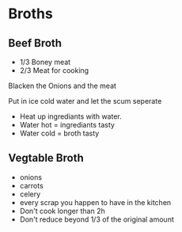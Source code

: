 # Broths

## Beef Broth

- 1/3 Boney meat
- 2/3 Meat for cooking

Blacken the Onions and the meat

Put in ice cold water and let the scum seperate

- Heat up ingrediants with water.
- Water hot = ingrediants tasty
- Water cold = broth tasty


## Vegtable Broth

- onions
- carrots
- celery
- every scrap you happen to have in the kitchen
- Don't cook longer than 2h
- Don't reduce beyond 1/3 of the original amount


